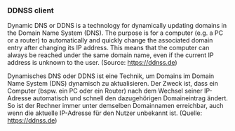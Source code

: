 ### DDNSS client

Dynamic DNS or DDNS is a technology for dynamically updating domains in the
Domain Name System (DNS). The purpose is for a computer (e.g. a PC or a router)
to automatically and quickly change the associated domain entry after changing
its IP address. This means that the computer can always be reached under the
same domain name, even if the current IP address is unknown to the user.
(Source: https://ddnss.de)

Dynamisches DNS oder DDNS ist eine Technik, um Domains im Domain Name System
(DNS) dynamisch zu aktualisieren. Der Zweck ist, dass ein Computer (bspw. ein
PC oder ein Router) nach dem Wechsel seiner IP-Adresse automatisch und schnell
den dazugehörigen Domaineintrag ändert. So ist der Rechner immer unter
demselben Domainnamen erreichbar, auch wenn die aktuelle IP-Adresse für den
Nutzer unbekannt ist. (Quelle: https://ddnss.de)
